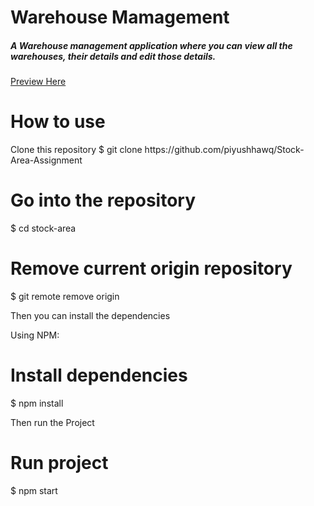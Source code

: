 <h1>Warehouse Mamagement</h1>

<h5>A Warehouse management application where you can view all the warehouses, their details and edit those details.</h5>

 <a href="https://gregarious-queijadas-505661.netlify.app/" target="_blank">Preview Here</a>

<h1>How to use</h1>
 Clone this repository
$ git clone https://github.com/piyushhawq/Stock-Area-Assignment

<h1>Go into the repository</h1>
$ cd stock-area

<h1>Remove current origin repository</h1>
$ git remote remove origin

Then you can install the dependencies

Using NPM:
<h1>Install dependencies</h1>
$ npm install

Then run the Project
<h1>Run project</h1>
$ npm start
